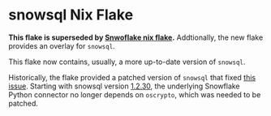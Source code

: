 # snowsql Nix Flake

**This flake is superseded by [Snwoflake nix flake](https://github.com/padhia/snowflake).** Addtionally, the new flake provides an overlay for `snowsql`.

This flake now contains, usually, a more up-to-date version of `snowsql`.

Historically, the flake provided a patched version of `snowsql` that fixed [this issue](https://github.com/NixOS/nixpkgs/issues/199622). Starting with snowsql version [1.2.30](https://docs.snowflake.com/en/release-notes/clients-drivers/snowsql-2023#version-1-2-30-november-13-2023),  the underlying Snowflake Python connector no longer depends on `oscrypto`, which was needed to be patched.
